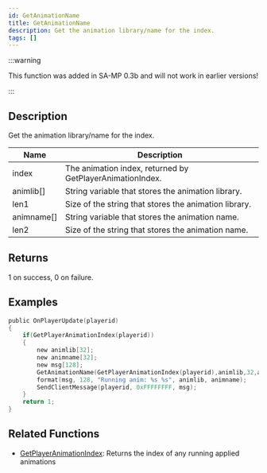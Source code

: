 ```yaml
---
id: GetAnimationName
title: GetAnimationName
description: Get the animation library/name for the index.
tags: []
---
```


:::warning

This function was added in SA-MP 0.3b and will not work in earlier versions!

:::

## Description

Get the animation library/name for the index.

| Name       | Description                                               |
| ---------- | --------------------------------------------------------- |
| index      | The animation index, returned by GetPlayerAnimationIndex. |
| animlib[]  | String variable that stores the animation library.        |
| len1       | Size of the string that stores the animation library.     |
| animname[] | String variable that stores the animation name.           |
| len2       | Size of the string that stores the animation name.        |

## Returns

1 on success, 0 on failure.

## Examples

```c
public OnPlayerUpdate(playerid)
{
    if(GetPlayerAnimationIndex(playerid))
    {
        new animlib[32];
        new animname[32];
        new msg[128];
        GetAnimationName(GetPlayerAnimationIndex(playerid),animlib,32,animname,32);
        format(msg, 128, "Running anim: %s %s", animlib, animname);
        SendClientMessage(playerid, 0xFFFFFFFF, msg);
    }
    return 1;
}
```

## Related Functions

- [GetPlayerAnimationIndex](GetPlayerAnimationIndex): Returns the index of any running applied animations

